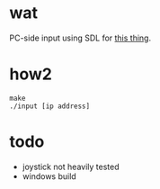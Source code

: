 # wat
PC-side input using SDL for [this thing](https://github.com/Stary2001/InputRedirection).
# how2
```
make
./input [ip address]
```
# todo
* joystick not heavily tested
* windows build